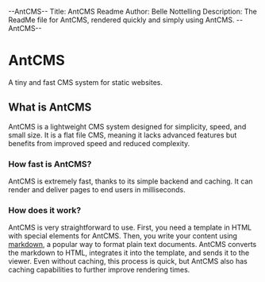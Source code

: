 --AntCMS--
Title: AntCMS Readme
Author: Belle Nottelling
Description: The ReadMe file for AntCMS, rendered quickly and simply using AntCMS.
--AntCMS--

# AntCMS

A tiny and fast CMS system for static websites.

## What is AntCMS

AntCMS is a lightweight CMS system designed for simplicity, speed, and small size. It is a flat file CMS, meaning it lacks advanced features but benefits from improved speed and reduced complexity.

### How fast is AntCMS?

AntCMS is extremely fast, thanks to its simple backend and caching. It can render and deliver pages to end users in milliseconds.

### How does it work?

AntCMS is very straightforward to use. First, you need a template in HTML with special elements for AntCMS. Then, you write your content using [markdown](https://www.markdownguide.org/getting-started/), a popular way to format plain text documents. AntCMS converts the markdown to HTML, integrates it into the template, and sends it to the viewer. Even without caching, this process is quick, but AntCMS also has caching capabilities to further improve rendering times.

